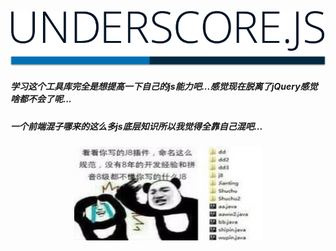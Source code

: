 ![](/assets/underscore.png)

##### 学习这个工具库完全是想提高一下自己的js能力吧...感觉现在脱离了jQuery感觉啥都不会了呢...
##### 一个前端混子哪来的这么多js底层知识所以我觉得全靠自己混吧...

<div align=center>
<img src="/assets/666.jpg" width='300' height='150px' >
</div>




